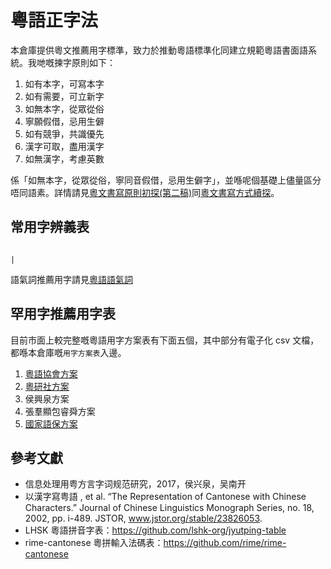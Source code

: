 # 粵語正字法

本倉庫提供粵文推薦用字標準，致力於推動粵語標準化同建立規範粵語書面語系統。我哋嘅揀字原則如下：

1. 如有本字，可寫本字
2. 如有需要，可立新字
3. 如無本字，從眾從俗
4. 寧願假借，忌用生僻
5. 如有競爭，共識優先
6. 漢字可取，盡用漢字
7. 如無漢字，考慮英數

係「如無本字，從眾從俗，寧同音假借，忌用生僻字」，並喺呢個基礎上儘量區分唔同語素。詳情請見[粵文書寫原則初探(第二稿)](https://www.facebook.com/notes/%E0%B8%AA%E0%B8%A1%E0%B8%8A%E0%B8%B2%E0%B8%A2-%E0%B8%AA%E0%B8%B8%E0%B8%98%E0%B8%A3%E0%B8%A3%E0%B8%A1%E0%B8%9E%E0%B8%87%E0%B8%A9%E0%B9%8C/%E7%B2%B5%E6%96%87%E6%9B%B8%E5%AF%AB%E5%8E%9F%E5%89%87%E5%88%9D%E6%8E%A2-%E7%AC%AC%E4%BA%8C%E7%A8%BF/1401479586777726/)同[粵文書寫方式續探](https://medium.com/@chaaak/cantonese-standardisation-revisit-b0777e2c6920)。

## 常用字辨義表
                                                                                                  |

語氣詞推薦用字請見[粵語語氣詞](https://www.jyutping.org/blog/particles/)

## 罕用字推薦用字表

目前市面上較完整嘅粵語用字方案表有下面五個，其中部分有電子化 csv 文檔，都喺本倉庫嘅`用字方案表`入邊。

1. [粵語協會方案](http://www.cantonese.asia/attachments/school/canchars.htm)
2. [粵研社方案](https://www.facebook.com/groups/1637273436585277)
3. 侯興泉方案
4. 張羣顯包睿舜方案
5. [國家語保方案](http://www.moe.gov.cn/s78/A19/A19_gggs/A19_sjhj/201704/W020170405307025943395.pdf)

## 參考文獻

- 信息处理用粤方言字词规范研究，2017，侯兴泉，吴南开
- 以漢字寫粤語 , et al. “The Representation of Cantonese with Chinese Characters.” Journal of Chinese Linguistics Monograph Series, no. 18, 2002, pp. i-489. JSTOR, www.jstor.org/stable/23826053.
- LHSK 粵語拼音字表：https://github.com/lshk-org/jyutping-table
- rime-cantonese 粵拼輸入法碼表：https://github.com/rime/rime-cantonese
